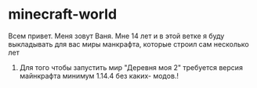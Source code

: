 # minecraft-world
Всем привет. Меня зовут Ваня. Мне 14 лет и в этой ветке я буду выкладывать для вас миры манкрафта, которые строил сам несколько лет

1) Для того чтобы запустить мир "Деревня моя 2" требуется версия майнкрафта минимум 1.14.4 без каких- модов.!
